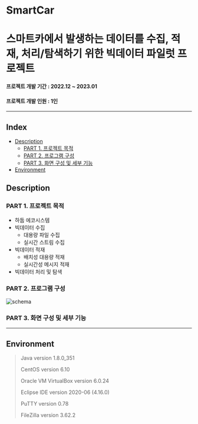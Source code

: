 # SmartCar
# 스마트카에서 발생하는 데이터를 수집, 적재, 처리/탐색하기 위한 빅데이터 파일럿 프로젝트
#### 프로젝트 개발 기간 : 2022.12 ~ 2023.01
#### 프로젝트 개발 인원 : 1인
-----------------------
## Index
- [Description](https://github.com/deldu1337/SmartCar/blob/main/README.md#description)
  - [PART 1. 프로젝트 목적](https://github.com/deldu1337/SmartCar/blob/main/README.md#part-1-%ED%94%84%EB%A1%9C%EC%A0%9D%ED%8A%B8-%EB%AA%A9%EC%A0%81)
  - [PART 2. 프로그램 구성](https://github.com/deldu1337/Coin/blob/main/README.md#part-2-%ED%94%84%EB%A1%9C%EA%B7%B8%EB%9E%A8-%EA%B5%AC%EC%84%B1)
  - [PART 3. 화면 구성 및 세부 기능](https://github.com/deldu1337/Coin/blob/main/README.md#part-3-%ED%99%94%EB%A9%B4-%EA%B5%AC%EC%84%B1-%EB%B0%8F-%EC%84%B8%EB%B6%80-%EA%B8%B0%EB%8A%A5)
- [Environment](https://github.com/deldu1337/Coin/blob/SmartCar/README.md#environment)
## Description

### PART 1. 프로젝트 목적
 - 하둡 에코시스템
 - 빅데이터 수집
   - 대용량 파일 수집
   - 실시간 스트림 수집
 - 빅데이터 적재
   - 배치성 대용량 적재
   - 실시간성 메시지 적재
 - 빅데이터 처리 및 탐색
 
### PART 2. 프로그램 구성
 ![schema](https://user-images.githubusercontent.com/77719450/195053425-32e61ba7-056d-484e-816d-1ce7e020e2a9.png)
 
### PART 3. 화면 구성 및 세부 기능
 
-----------------------
## Environment

> Java version 1.8.0_351
> 
> CentOS version 6.10
> 
> Oracle VM VirtualBox version 6.0.24
>
> Eclipse IDE version 2020-06 (4.16.0)
>
> PuTTY version 0.78
>
> FileZilla version 3.62.2
